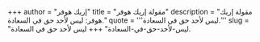 +++
author = "إريك هوفر"
title = "مقولة إريك هوفر"
description = "مقولة إريك هوفر: ليس لأحد حق في السعادة."
quote = '''ليس لأحد حق في السعادة.''' 
slug = "ليس-لأحد-حق-في-السعادة"
+++
ليس لأحد حق في السعادة.
